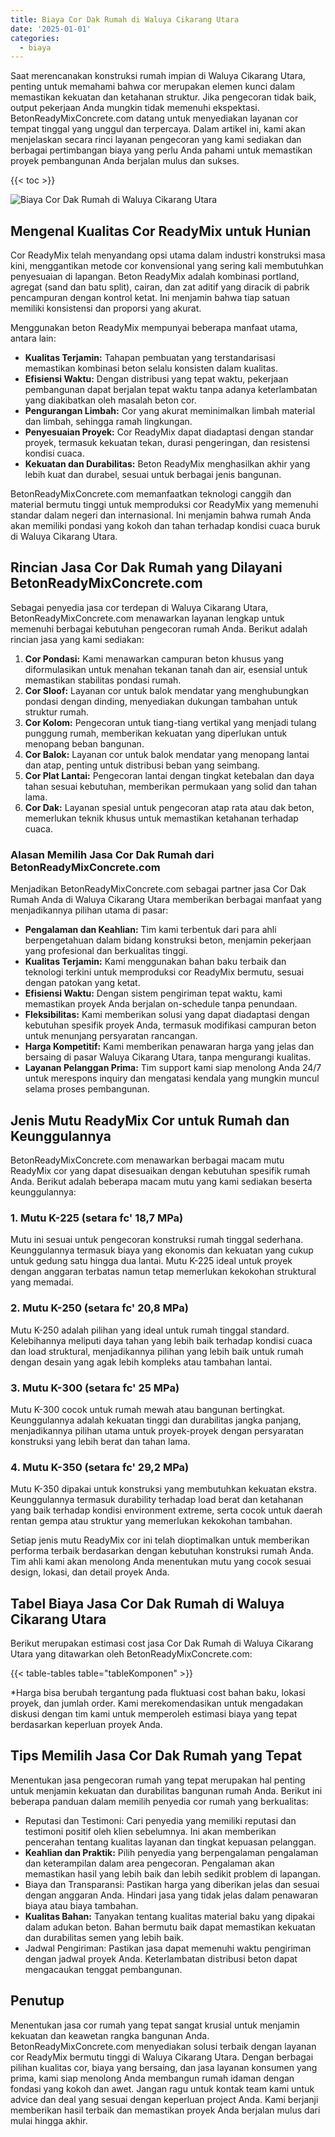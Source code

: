 ```yaml
---
title: Biaya Cor Dak Rumah di Waluya Cikarang Utara
date: '2025-01-01'
categories:
  - biaya
---
```


Saat merencanakan konstruksi rumah impian di Waluya Cikarang Utara, penting untuk memahami bahwa cor merupakan elemen kunci dalam memastikan kekuatan dan ketahanan struktur. Jika pengecoran tidak baik, output pekerjaan Anda mungkin tidak memenuhi ekspektasi. BetonReadyMixConcrete.com datang untuk menyediakan layanan cor tempat tinggal yang unggul dan terpercaya. Dalam artikel ini, kami akan menjelaskan secara rinci layanan pengecoran yang kami sediakan dan berbagai pertimbangan biaya yang perlu Anda pahami untuk memastikan proyek pembangunan Anda berjalan mulus dan sukses.

{{< toc >}}

![Biaya Cor Dak Rumah di Waluya Cikarang Utara](https://betoncor8.github.io/cor/harga-beton-readymix-concrete%20(11).png)

## Mengenal Kualitas Cor ReadyMix untuk Hunian

Cor ReadyMix telah menyandang opsi utama dalam industri konstruksi masa kini, menggantikan metode cor konvensional yang sering kali membutuhkan penyesuaian di lapangan. Beton ReadyMix adalah kombinasi portland, agregat (sand dan batu split), cairan, dan zat aditif yang diracik di pabrik pencampuran dengan kontrol ketat. Ini menjamin bahwa tiap satuan memiliki konsistensi dan proporsi yang akurat.

Menggunakan beton ReadyMix mempunyai beberapa manfaat utama, antara lain:

- **Kualitas Terjamin:** Tahapan pembuatan yang terstandarisasi memastikan kombinasi beton selalu konsisten dalam kualitas.
- **Efisiensi Waktu:** Dengan distribusi yang tepat waktu, pekerjaan pembangunan dapat berjalan tepat waktu tanpa adanya keterlambatan yang diakibatkan oleh masalah beton cor.
- **Pengurangan Limbah:** Cor yang akurat meminimalkan limbah material dan limbah, sehingga ramah lingkungan.
- **Penyesuaian Proyek:** Cor ReadyMix dapat diadaptasi dengan standar proyek, termasuk kekuatan tekan, durasi pengeringan, dan resistensi kondisi cuaca.
- **Kekuatan dan Durabilitas:** Beton ReadyMix menghasilkan akhir yang lebih kuat dan durabel, sesuai untuk berbagai jenis bangunan.

BetonReadyMixConcrete.com memanfaatkan teknologi canggih dan material bermutu tinggi untuk memproduksi cor ReadyMix yang memenuhi standar dalam negeri dan internasional. Ini menjamin bahwa rumah Anda akan memiliki pondasi yang kokoh dan tahan terhadap kondisi cuaca buruk di Waluya Cikarang Utara.

## Rincian Jasa Cor Dak Rumah yang Dilayani BetonReadyMixConcrete.com

Sebagai penyedia jasa cor terdepan di Waluya Cikarang Utara, BetonReadyMixConcrete.com menawarkan layanan lengkap untuk memenuhi berbagai kebutuhan pengecoran rumah Anda. Berikut adalah rincian jasa yang kami sediakan:

1. **Cor Pondasi:** Kami menawarkan campuran beton khusus yang diformulasikan untuk menahan tekanan tanah dan air, esensial untuk memastikan stabilitas pondasi rumah.
2. **Cor Sloof:** Layanan cor untuk balok mendatar yang menghubungkan pondasi dengan dinding, menyediakan dukungan tambahan untuk struktur rumah.
3. **Cor Kolom:** Pengecoran untuk tiang-tiang vertikal yang menjadi tulang punggung rumah, memberikan kekuatan yang diperlukan untuk menopang beban bangunan.
4. **Cor Balok:** Layanan cor untuk balok mendatar yang menopang lantai dan atap, penting untuk distribusi beban yang seimbang.
5. **Cor Plat Lantai:** Pengecoran lantai dengan tingkat ketebalan dan daya tahan sesuai kebutuhan, memberikan permukaan yang solid dan tahan lama.
6. **Cor Dak:** Layanan spesial untuk pengecoran atap rata atau dak beton, memerlukan teknik khusus untuk memastikan ketahanan terhadap cuaca.

### Alasan Memilih Jasa Cor Dak Rumah dari BetonReadyMixConcrete.com

Menjadikan BetonReadyMixConcrete.com sebagai partner jasa Cor Dak Rumah Anda di Waluya Cikarang Utara memberikan berbagai manfaat yang menjadikannya pilihan utama di pasar:

- **Pengalaman dan Keahlian:** Tim kami terbentuk dari para ahli berpengetahuan dalam bidang konstruksi beton, menjamin pekerjaan yang profesional dan berkualitas tinggi.
- **Kualitas Terjamin:** Kami menggunakan bahan baku terbaik dan teknologi terkini untuk memproduksi cor ReadyMix bermutu, sesuai dengan patokan yang ketat.
- **Efisiensi Waktu:** Dengan sistem pengiriman tepat waktu, kami memastikan proyek Anda berjalan on-schedule tanpa penundaan.
- **Fleksibilitas:** Kami memberikan solusi yang dapat diadaptasi dengan kebutuhan spesifik proyek Anda, termasuk modifikasi campuran beton untuk menunjang persyaratan rancangan.
- **Harga Kompetitif:** Kami memberikan penawaran harga yang jelas dan bersaing di pasar Waluya Cikarang Utara, tanpa mengurangi kualitas.
- **Layanan Pelanggan Prima:** Tim support kami siap menolong Anda 24/7 untuk merespons inquiry dan mengatasi kendala yang mungkin muncul selama proses pembangunan.

## Jenis Mutu ReadyMix Cor untuk Rumah dan Keunggulannya

BetonReadyMixConcrete.com menawarkan berbagai macam mutu ReadyMix cor yang dapat disesuaikan dengan kebutuhan spesifik rumah Anda. Berikut adalah beberapa macam mutu yang kami sediakan beserta keunggulannya:

### 1\. Mutu K-225 (setara fc' 18,7 MPa)

Mutu ini sesuai untuk pengecoran konstruksi rumah tinggal sederhana. Keunggulannya termasuk biaya yang ekonomis dan kekuatan yang cukup untuk gedung satu hingga dua lantai. Mutu K-225 ideal untuk proyek dengan anggaran terbatas namun tetap memerlukan kekokohan struktural yang memadai.

### 2\. Mutu K-250 (setara fc' 20,8 MPa)

Mutu K-250 adalah pilihan yang ideal untuk rumah tinggal standard. Kelebihannya meliputi daya tahan yang lebih baik terhadap kondisi cuaca dan load struktural, menjadikannya pilihan yang lebih baik untuk rumah dengan desain yang agak lebih kompleks atau tambahan lantai.

### 3\. Mutu K-300 (setara fc' 25 MPa)

Mutu K-300 cocok untuk rumah mewah atau bangunan bertingkat. Keunggulannya adalah kekuatan tinggi dan durabilitas jangka panjang, menjadikannya pilihan utama untuk proyek-proyek dengan persyaratan konstruksi yang lebih berat dan tahan lama.

### 4\. Mutu K-350 (setara fc' 29,2 MPa)

Mutu K-350 dipakai untuk konstruksi yang membutuhkan kekuatan ekstra. Keunggulannya termasuk durability terhadap load berat dan ketahanan yang baik terhadap kondisi environment extreme, serta cocok untuk daerah rentan gempa atau struktur yang memerlukan kekokohan tambahan.

Setiap jenis mutu ReadyMix cor ini telah dioptimalkan untuk memberikan performa terbaik berdasarkan dengan kebutuhan konstruksi rumah Anda. Tim ahli kami akan menolong Anda menentukan mutu yang cocok sesuai design, lokasi, dan detail proyek Anda.

## Tabel Biaya Jasa Cor Dak Rumah di Waluya Cikarang Utara

Berikut merupakan estimasi cost jasa Cor Dak Rumah di Waluya Cikarang Utara yang ditawarkan oleh BetonReadyMixConcrete.com:

{{< table-tables table="tableKomponen" >}}

\*Harga bisa berubah tergantung pada fluktuasi cost bahan baku, lokasi proyek, dan jumlah order. Kami merekomendasikan untuk mengadakan diskusi dengan tim kami untuk memperoleh estimasi biaya yang tepat berdasarkan keperluan proyek Anda.

## Tips Memilih Jasa Cor Dak Rumah yang Tepat

Menentukan jasa pengecoran rumah yang tepat merupakan hal penting untuk menjamin kekuatan dan durabilitas bangunan rumah Anda. Berikut ini beberapa panduan dalam memilih penyedia cor rumah yang berkualitas:

- Reputasi dan Testimoni: Cari penyedia yang memiliki reputasi dan testimoni positif oleh klien sebelumnya. Ini akan memberikan pencerahan tentang kualitas layanan dan tingkat kepuasan pelanggan.
- **Keahlian dan Praktik:** Pilih penyedia yang berpengalaman pengalaman dan keterampilan dalam area pengecoran. Pengalaman akan memastikan hasil yang lebih baik dan lebih sedikit problem di lapangan.
- Biaya dan Transparansi: Pastikan harga yang diberikan jelas dan sesuai dengan anggaran Anda. Hindari jasa yang tidak jelas dalam penawaran biaya atau biaya tambahan.
- **Kualitas Bahan:** Tanyakan tentang kualitas material baku yang dipakai dalam adukan beton. Bahan bermutu baik dapat memastikan kekuatan dan durabilitas semen yang lebih baik.
- Jadwal Pengiriman: Pastikan jasa dapat memenuhi waktu pengiriman dengan jadwal proyek Anda. Keterlambatan distribusi beton dapat mengacaukan tenggat pembangunan.

## Penutup

Menentukan jasa cor rumah yang tepat sangat krusial untuk menjamin kekuatan dan keawetan rangka bangunan Anda. BetonReadyMixConcrete.com menyediakan solusi terbaik dengan layanan cor ReadyMix bermutu tinggi di Waluya Cikarang Utara. Dengan berbagai pilihan kualitas cor, biaya yang bersaing, dan jasa layanan konsumen yang prima, kami siap menolong Anda membangun rumah idaman dengan fondasi yang kokoh dan awet. Jangan ragu untuk kontak team kami untuk advice dan deal yang sesuai dengan keperluan project Anda. Kami berjanji memberikan hasil terbaik dan memastikan proyek Anda berjalan mulus dari mulai hingga akhir.
